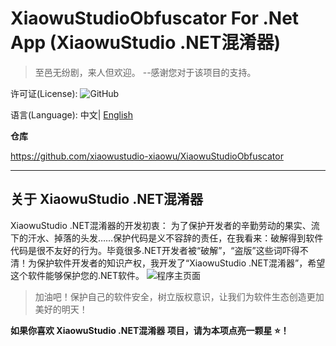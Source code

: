 # XiaowuStudioObfuscator For .Net App (XiaowuStudio .NET混淆器)
>至邑无纷剧，来人但欢迎。 --感谢您对于该项目的支持。
>
许可证(License): 
![GitHub](https://img.shields.io/github/license/xiaowustudio-xiaowu/XiaowuStudioObfuscator)

语言(Language): 中文| [English](README.en.md)

**仓库**

https://github.com/xiaowustudio-xiaowu/XiaowuStudioObfuscator

---
## 关于 XiaowuStudio .NET混淆器

XiaowuStudio .NET混淆器的开发初衷：
为了保护开发者的辛勤劳动的果实、流下的汗水、掉落的头发……保护代码是义不容辞的责任，在我看来：破解得到软件代码是很不友好的行为。毕竟很多.NET开发者被“破解”，“盗版”这些词吓得不清！为保护软件开发者的知识产权，我开发了“XiaowuStudio .NET混淆器”，希望这个软件能够保护您的.NET软件。
![程序主页面](https://user-images.githubusercontent.com/52036257/147386290-adef353a-5a93-43f1-9dc2-a7c293acd187.png)
>加油吧！保护自己的软件安全，树立版权意识，让我们为软件生态创造更加美好的明天！
>
**如果你喜欢 XiaowuStudio .NET混淆器 项目，请为本项点亮一颗星 ⭐！**

